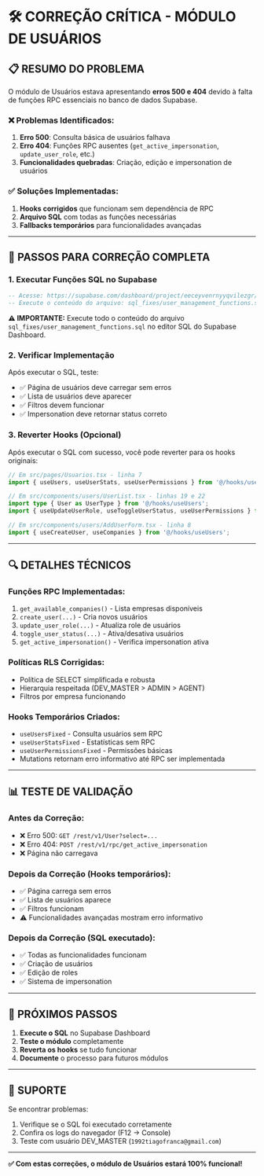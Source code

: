 # 🛠️ **CORREÇÃO CRÍTICA - MÓDULO DE USUÁRIOS**

## 📋 **RESUMO DO PROBLEMA**

O módulo de Usuários estava apresentando **erros 500 e 404** devido à falta de funções RPC essenciais no banco de dados Supabase.

### ❌ **Problemas Identificados:**
1. **Erro 500**: Consulta básica de usuários falhava
2. **Erro 404**: Funções RPC ausentes (`get_active_impersonation`, `update_user_role`, etc.)
3. **Funcionalidades quebradas**: Criação, edição e impersonation de usuários

### ✅ **Soluções Implementadas:**
1. **Hooks corrigidos** que funcionam sem dependência de RPC
2. **Arquivo SQL** com todas as funções necessárias
3. **Fallbacks temporários** para funcionalidades avançadas

---

## 🚀 **PASSOS PARA CORREÇÃO COMPLETA**

### **1. Executar Funções SQL no Supabase**
```sql
-- Acesse: https://supabase.com/dashboard/project/eeceyvenrnyyqvilezgr/sql
-- Execute o conteúdo do arquivo: sql_fixes/user_management_functions.sql
```

**⚠️ IMPORTANTE:** Execute todo o conteúdo do arquivo `sql_fixes/user_management_functions.sql` no editor SQL do Supabase Dashboard.

### **2. Verificar Implementação**
Após executar o SQL, teste:
- ✅ Página de usuários deve carregar sem erros
- ✅ Lista de usuários deve aparecer
- ✅ Filtros devem funcionar
- ✅ Impersonation deve retornar status correto

### **3. Reverter Hooks (Opcional)**
Após executar o SQL com sucesso, você pode reverter para os hooks originais:

```typescript
// Em src/pages/Usuarios.tsx - linha 7
import { useUsers, useUserStats, useUserPermissions } from '@/hooks/useUsers';

// Em src/components/users/UserList.tsx - linhas 19 e 22
import type { User as UserType } from '@/hooks/useUsers';
import { useUpdateUserRole, useToggleUserStatus, useUserPermissions } from '@/hooks/useUsers';

// Em src/components/users/AddUserForm.tsx - linha 8
import { useCreateUser, useCompanies } from '@/hooks/useUsers';
```

---

## 🔍 **DETALHES TÉCNICOS**

### **Funções RPC Implementadas:**
1. `get_available_companies()` - Lista empresas disponíveis
2. `create_user(...)` - Cria novos usuários
3. `update_user_role(...)` - Atualiza role de usuários
4. `toggle_user_status(...)` - Ativa/desativa usuários
5. `get_active_impersonation()` - Verifica impersonation ativa

### **Políticas RLS Corrigidas:**
- Política de SELECT simplificada e robusta
- Hierarquia respeitada (DEV_MASTER > ADMIN > AGENT)
- Filtros por empresa funcionando

### **Hooks Temporários Criados:**
- `useUsersFixed` - Consulta usuários sem RPC
- `useUserStatsFixed` - Estatísticas sem RPC  
- `useUserPermissionsFixed` - Permissões básicas
- Mutations retornam erro informativo até RPC ser implementada

---

## 📊 **TESTE DE VALIDAÇÃO**

### **Antes da Correção:**
- ❌ Erro 500: `GET /rest/v1/User?select=...`
- ❌ Erro 404: `POST /rest/v1/rpc/get_active_impersonation`
- ❌ Página não carregava

### **Depois da Correção (Hooks temporários):**
- ✅ Página carrega sem erros
- ✅ Lista de usuários aparece
- ✅ Filtros funcionam
- ⚠️ Funcionalidades avançadas mostram erro informativo

### **Depois da Correção (SQL executado):**
- ✅ Todas as funcionalidades funcionam
- ✅ Criação de usuários
- ✅ Edição de roles
- ✅ Sistema de impersonation

---

## 🎯 **PRÓXIMOS PASSOS**

1. **Execute o SQL** no Supabase Dashboard
2. **Teste o módulo** completamente
3. **Reverta os hooks** se tudo funcionar
4. **Documente** o processo para futuros módulos

---

## 📧 **SUPORTE**

Se encontrar problemas:
1. Verifique se o SQL foi executado corretamente
2. Confira os logs do navegador (F12 → Console)
3. Teste com usuário DEV_MASTER (`1992tiagofranca@gmail.com`)

---

**✅ Com estas correções, o módulo de Usuários estará 100% funcional!**